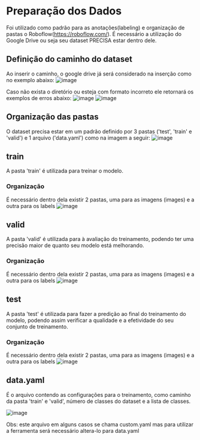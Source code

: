 # Preparação dos Dados
  Foi utilizado como padrão para as anotações(labeling) e organização de pastas o Roboflow(https://roboflow.com/). É necessário a utilização do Google Drive ou seja seu dataset PRECISA estar dentro dele.

## Definição do caminho do dataset
  Ao inserir o caminho, o google drive já será considerado na inserção como no exemplo abaixo:
  ![image](https://user-images.githubusercontent.com/20934770/151736715-89beb853-6dd9-4737-be5c-b6199b3b7764.png)
  
  Caso não exista o diretório ou esteja com formato incorreto ele retornará os exemplos de erros abaixo:
  ![image](https://user-images.githubusercontent.com/20934770/151736983-c00f24c4-c755-40bf-a9aa-b0be7b5ca3e5.png)
  ![image](https://user-images.githubusercontent.com/20934770/151737054-e2bef490-8724-4244-9d2f-ac63c75426af.png)

## Organização das pastas
  O dataset precisa estar em um padrão definido por 3 pastas ('test', 'train' e 'valid') e 1 arquivo ('data.yaml') como na imagem a seguir:
![image](https://user-images.githubusercontent.com/20934770/151734484-4db96339-a55d-4db2-be48-418d7a6bfd90.png)

## train
  A pasta 'train' é utilizada para treinar o modelo.
### Organização
  É necessário dentro dela existir 2 pastas, uma para as imagens (images) e a outra para os labels
  ![image](https://user-images.githubusercontent.com/20934770/151734796-b38b67fb-605c-45dd-85ae-2668ab5a1226.png)

## valid
  A pasta 'valid' é utilizada para à avaliação do treinamento, podendo ter uma precisão maior de quanto seu modelo está melhorando.
### Organização
  É necessário dentro dela existir 2 pastas, uma para as imagens (images) e a outra para os labels
  ![image](https://user-images.githubusercontent.com/20934770/151734796-b38b67fb-605c-45dd-85ae-2668ab5a1226.png)

## test
  A pasta 'test' é utilizada para fazer a predição ao final do treinamento do modelo, podendo assim verificar a qualidade e a efetividade do seu conjunto de treinamento.
### Organização
  É necessário dentro dela existir 2 pastas, uma para as imagens (images) e a outra para os labels
  ![image](https://user-images.githubusercontent.com/20934770/151734796-b38b67fb-605c-45dd-85ae-2668ab5a1226.png)

## data.yaml
  É o arquivo contendo as configurações para o treinamento, como caminho da pasta 'train' e 'valid', número de classes do dataset e a lista de classes.
  
  ![image](https://user-images.githubusercontent.com/20934770/151735219-ae8fb2c7-ed3c-44b6-a84c-81380b2ea063.png)
  
  Obs: este arquivo em alguns casos se chama custom.yaml mas para utilizar a ferramenta será necessário altera-lo para data.yaml
